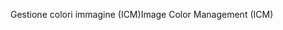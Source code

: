 <span data-ttu-id="232d4-101">Gestione colori immagine (ICM)</span><span class="sxs-lookup"><span data-stu-id="232d4-101">Image Color Management (ICM)</span></span>